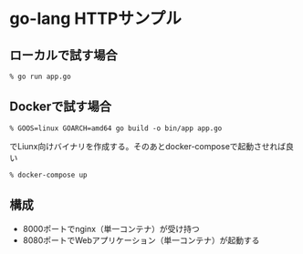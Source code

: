 # go-lang HTTPサンプル

## ローカルで試す場合

```
% go run app.go
```

## Dockerで試す場合

```
% GOOS=linux GOARCH=amd64 go build -o bin/app app.go
```

でLiunx向けバイナリを作成する。そのあとdocker-composeで起動させれば良い

```
% docker-compose up
```

## 構成

- 8000ポートでnginx（単一コンテナ）が受け持つ
- 8080ポートでWebアプリケーション（単一コンテナ）が起動する